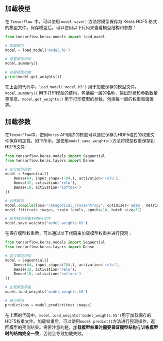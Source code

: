 ## 加载模型

在 `TensorFlow `中，可以使用 `model.save()` 方法将模型保存为 Keras HDF5 格式的模型文件。保存模型后，可以使用以下代码来查看模型结构和参数：

```python
from tensorflow.keras.models import load_model

# 加载模型
model = load_model('model.h5')

# 查看模型结构
model.summary()

# 查看模型参数
print(model.get_weights())
```

在上面的代码中，`load_model('model.h5')` 用于加载保存的模型文件。`model.summary()` 用于打印模型的结构，包括每一层的名称、输出形状和参数数量等信息。`model.get_weights()` 用于打印模型的参数，包括每一层的权重和偏置等。

## 加载参数

在`TensorFlow`中，使用`Keras` API训练的模型可以通过保存为HDF5格式的权重文件保存和加载。如下所示，是使用`model.save_weights()`方法将模型权重保存到HDF5文件：

```python
from tensorflow.keras.models import Sequential
from tensorflow.keras.layers import Dense

# 定义模型结构
model = Sequential([
    Dense(64, input_shape=(784,), activation='relu'),
    Dense(32, activation='relu'),
    Dense(10, activation='softmax')
])

# 训练模型
model.compile(loss='categorical_crossentropy', optimizer='adam', metrics=['accuracy'])
model.fit(train_images, train_labels, epochs=10, batch_size=32)

# 保存模型权重到HDF5文件
model.save_weights('model_weights.h5')
```

在保存模型权重后，可以通过以下代码来加载模型权重并进行预测：

```python
from tensorflow.keras.models import Sequential
from tensorflow.keras.layers import Dense

# 定义模型结构
model = Sequential([
    Dense(64, input_shape=(784,), activation='relu'),
    Dense(32, activation='relu'),
    Dense(10, activation='softmax')
])

# 加载模型权重
model.load_weights('model_weights.h5')

# 进行预测
predictions = model.predict(test_images)
```

在上面的代码中，`model.load_weights('model_weights.h5')`用于加载保存的HDF5权重文件。加载权重后，可以使用`model.predict()`方法进行预测操作，返回模型的预测结果。需要注意的是，**加载模型权重时需要保证模型结构与训练模型时的结构完全一致**，否则会导致加载失败。